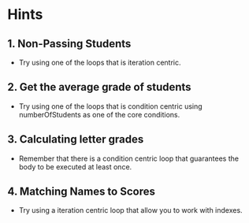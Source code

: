 # Hints

## 1. Non-Passing Students

- Try using one of the loops that is iteration centric.

## 2. Get the average grade of students

- Try using one of the loops that is condition centric using numberOfStudents as one of the core conditions.

## 3. Calculating letter grades

- Remember that there is a condition centric loop that guarantees the body to be executed at least once.

## 4. Matching Names to Scores

- Try using a iteration centric loop that allow you to work with indexes.
